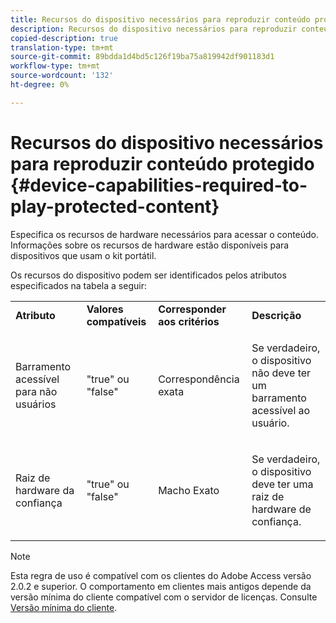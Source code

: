 ```yaml
---
title: Recursos do dispositivo necessários para reproduzir conteúdo protegido
description: Recursos do dispositivo necessários para reproduzir conteúdo protegido
copied-description: true
translation-type: tm+mt
source-git-commit: 89bdda1d4bd5c126f19ba75a819942df901183d1
workflow-type: tm+mt
source-wordcount: '132'
ht-degree: 0%

---
```



# Recursos do dispositivo necessários para reproduzir conteúdo protegido {#device-capabilities-required-to-play-protected-content}

Especifica os recursos de hardware necessários para acessar o conteúdo. Informações sobre os recursos de hardware estão disponíveis para dispositivos que usam o kit portátil.

Os recursos do dispositivo podem ser identificados pelos atributos especificados na tabela a seguir:

<table id="table_v3n_fks_n4"> 
 <tbody> 
  <tr> 
   <td><b>Atributo</b> </td> 
   <td><b>Valores compatíveis</b> </td> 
   <td><b>Corresponder aos critérios</b> </td> 
   <td><b>Descrição</b> </td> 
  </tr> 
  <tr> 
   <td colname="1" class="- topic/entry "> <p class="- topic/p ">Barramento acessível para não usuários </p> </td> 
   <td colname="2" class="- topic/entry "> <p class="- topic/p ">"true" ou "false" </p> </td> 
   <td colname="3" class="- topic/entry "> <p class="- topic/p ">Correspondência exata </p> </td> 
   <td colname="4" class="- topic/entry "> <p class="- topic/p ">Se verdadeiro, o dispositivo não deve ter um barramento acessível ao usuário. </p> </td> 
  </tr> 
  <tr> 
   <td colname="1" class="- topic/entry "> <p class="- topic/p ">Raiz de hardware da confiança </p> </td> 
   <td colname="2" class="- topic/entry "> <p class="- topic/p ">"true" ou "false" </p> </td> 
   <td colname="3" class="- topic/entry "> <p class="- topic/p ">Macho Exato </p> </td> 
   <td colname="4" class="- topic/entry "> <p class="- topic/p ">Se verdadeiro, o dispositivo deve ter uma raiz de hardware de confiança. </p> </td> 
  </tr> 
 </tbody> 
</table>

>[!NOTE]
>
>Esta regra de uso é compatível com os clientes do Adobe Access versão 2.0.2 e superior. O comportamento em clientes mais antigos depende da versão mínima do cliente compatível com o servidor de licenças. Consulte [Versão mínima do cliente](../../../../aaxs-protecting-content/content-setting-up-the-sdk/content-setting-up-the-dev-env.md).

